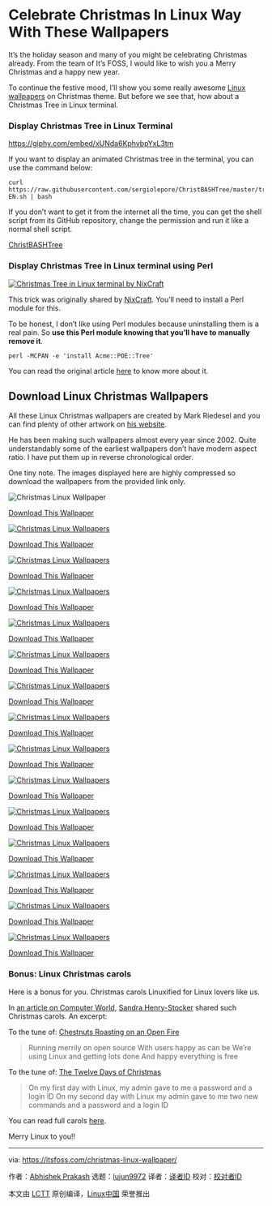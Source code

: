 [#]: collector: (lujun9972)
[#]: translator: (jlztan)
[#]: reviewer: ( )
[#]: publisher: ( )
[#]: subject: (Celebrate Christmas In Linux Way With These Wallpapers)
[#]: via: (https://itsfoss.com/christmas-linux-wallpaper/)
[#]: author: (Abhishek Prakash https://itsfoss.com/author/abhishek/)
[#]: url: ( )

Celebrate Christmas In Linux Way With These Wallpapers
======

It’s the holiday season and many of you might be celebrating Christmas already. From the team of It’s FOSS, I would like to wish you a Merry Christmas and a happy new year.

To continue the festive mood, I’ll show you some really awesome [Linux wallpapers][1] on Christmas theme. But before we see that, how about a Christmas Tree in Linux terminal.

### Display Christmas Tree in Linux Terminal

<https://giphy.com/embed/xUNda6KphvbpYxL3tm>

If you want to display an animated Christmas tree in the terminal, you can use the command below:

```
curl https://raw.githubusercontent.com/sergiolepore/ChristBASHTree/master/tree-EN.sh | bash
```

If you don’t want to get it from the internet all the time, you can get the shell script from its GitHub repository, change the permission and run it like a normal shell script.

[ChristBASHTree][2]

### Display Christmas Tree in Linux terminal using Perl

[![Christmas Tree in Linux terminal by NixCraft][3]][4]

This trick was originally shared by [NixCraft][5]. You’ll need to install a Perl module for this.

To be honest, I don’t like using Perl modules because uninstalling them is a real pain. So **use this Perl module knowing that you’ll have to manually remove it**.

```
perl -MCPAN -e 'install Acme::POE::Tree'
```

You can read the original article [here][5] to know more about it.

## Download Linux Christmas Wallpapers

All these Linux Christmas wallpapers are created by Mark Riedesel and you can find plenty of other artwork on [his website][6].

He has been making such wallpapers almost every year since 2002. Quite understandably some of the earliest wallpapers don’t have modern aspect ratio. I have put them up in reverse chronological order.

One tiny note. The images displayed here are highly compressed so download the wallpapers from the provided link only.

![Christmas Linux Wallpaper][7]

[Download This Wallpaper][8]

[![Christmas Linux Wallpapers][9]][10]

[Download This Wallpaper][11]

[![Christmas Linux Wallpapers][12]][13]

[Download This Wallpaper][14]

[![Christmas Linux Wallpapers][15]][16]

[Download This Wallpaper][17]

[![Christmas Linux Wallpapers][18]][19]

[Download This Wallpaper][20]

[![Christmas Linux Wallpapers][21]][22]

[Download This Wallpaper][23]

[![Christmas Linux Wallpapers][24]][25]

[Download This Wallpaper][26]

[![Christmas Linux Wallpapers][27]][28]

[Download This Wallpaper][29]

[![Christmas Linux Wallpapers][30]][31]

[Download This Wallpaper][32]

[![Christmas Linux Wallpapers][33]][34]

[Download This Wallpaper][35]

[![Christmas Linux Wallpapers][36]][37]

[Download This Wallpaper][38]

[![Christmas Linux Wallpapers][39]][40]

[Download This Wallpaper][41]

[![Christmas Linux Wallpapers][42]][43]

[Download This Wallpaper][44]

[![Christmas Linux Wallpapers][45]][46]

[Download This Wallpaper][47]

[![Christmas Linux Wallpapers][48]][49]

[Download This Wallpaper][50]

### Bonus: Linux Christmas carols

Here is a bonus for you. Christmas carols Linuxified for Linux lovers like us.

In [an article on Computer World][51], [Sandra Henry-Stocker][52] shared such Christmas carols. An excerpt:

To the tune of: [Chestnuts Roasting on an Open Fire][53]

> Running merrily on open source
>  With users happy as can be
>  We’re using Linux and getting lots done
>  And happy everything is free

To the tune of: [The Twelve Days of Christmas][54]

> On my first day with Linux, my admin gave to me a password and a login ID
>  On my second day with Linux my admin gave to me two new commands and a password and a login ID

You can read full carols [here][51].

Merry Linux to you!!

--------------------------------------------------------------------------------

via: https://itsfoss.com/christmas-linux-wallpaper/

作者：[Abhishek Prakash][a]
选题：[lujun9972][b]
译者：[译者ID](https://github.com/译者ID)
校对：[校对者ID](https://github.com/校对者ID)

本文由 [LCTT](https://github.com/LCTT/TranslateProject) 原创编译，[Linux中国](https://linux.cn/) 荣誉推出

[a]: https://itsfoss.com/author/abhishek/
[b]: https://github.com/lujun9972
[1]: https://itsfoss.com/beautiful-linux-wallpapers/
[2]: https://github.com/sergiolepore/ChristBASHTree
[3]: https://i2.wp.com/itsfoss.com/wp-content/uploads/2016/12/perl-tree.gif?resize=600%2C622&ssl=1
[4]: https://itsfoss.com/christmas-linux-wallpaper/perl-tree/
[5]: https://www.cyberciti.biz/open-source/command-line-hacks/linux-unix-desktop-fun-christmas-tree-for-your-terminal/
[6]: http://www.klowner.com/
[7]: https://i1.wp.com/itsfoss.com/wp-content/uploads/2016/12/christmas-linux-wallpaper-featured.jpeg?resize=800%2C450&ssl=1
[8]: http://klowner.com/wallery/christmas_tux_2017/download/ChristmasTux2017_3840x2160.png
[9]: https://i0.wp.com/itsfoss.com/wp-content/uploads/2016/12/ChristmasTux2016_3840x2160_result.jpg?resize=800%2C450&ssl=1
[10]: https://itsfoss.com/christmas-linux-wallpaper/christmastux2016_3840x2160_result/
[11]: http://www.klowner.com/wallpaper/christmas_tux_2016/
[12]: https://i1.wp.com/itsfoss.com/wp-content/uploads/2016/12/ChristmasTux2015_2560x1920_result.jpg?resize=800%2C600&ssl=1
[13]: https://itsfoss.com/christmas-linux-wallpaper/christmastux2015_2560x1920_result/
[14]: http://www.klowner.com/wallpaper/christmas_tux_2015/
[15]: https://i0.wp.com/itsfoss.com/wp-content/uploads/2016/12/ChristmasTux2014_2560x1440_result.jpg?resize=800%2C450&ssl=1
[16]: https://itsfoss.com/christmas-linux-wallpaper/christmastux2014_2560x1440_result/
[17]: http://www.klowner.com/wallpaper/christmas_tux_2014/
[18]: https://i1.wp.com/itsfoss.com/wp-content/uploads/2016/12/christmastux2013_result.jpg?resize=800%2C450&ssl=1
[19]: https://itsfoss.com/christmas-linux-wallpaper/christmastux2013_result/
[20]: http://www.klowner.com/wallpaper/christmas_tux_2013/
[21]: https://i0.wp.com/itsfoss.com/wp-content/uploads/2016/12/ChristmasTux2012_2560x1440_result.jpg?resize=800%2C450&ssl=1
[22]: https://itsfoss.com/christmas-linux-wallpaper/christmastux2012_2560x1440_result/
[23]: http://www.klowner.com/wallpaper/christmas_tux_2012/
[24]: https://i1.wp.com/itsfoss.com/wp-content/uploads/2016/12/christmastux2011_2560x1440_result.jpg?resize=800%2C450&ssl=1
[25]: https://itsfoss.com/christmas-linux-wallpaper/christmastux2011_2560x1440_result/
[26]: http://www.klowner.com/wallpaper/christmas_tux_2011/
[27]: https://i2.wp.com/itsfoss.com/wp-content/uploads/2016/12/christmastux2010_5120x2880_result.jpg?resize=800%2C450&ssl=1
[28]: https://itsfoss.com/christmas-linux-wallpaper/christmastux2010_5120x2880_result/
[29]: http://www.klowner.com/wallpaper/christmas_tux_2010/
[30]: https://i0.wp.com/itsfoss.com/wp-content/uploads/2016/12/ChristmasTux2009_1600x1200_result.jpg?resize=800%2C600&ssl=1
[31]: https://itsfoss.com/christmas-linux-wallpaper/christmastux2009_1600x1200_result/
[32]: http://www.klowner.com/wallpaper/christmas_tux_2009/
[33]: https://i1.wp.com/itsfoss.com/wp-content/uploads/2016/12/ChristmasTux2008_2560x1600_result.jpg?resize=800%2C500&ssl=1
[34]: https://itsfoss.com/christmas-linux-wallpaper/christmastux2008_2560x1600_result/
[35]: http://www.klowner.com/wallpaper/christmas_tux_2008/
[36]: https://i1.wp.com/itsfoss.com/wp-content/uploads/2016/12/ChristmasTux2007_2560x1600_result.jpg?resize=800%2C500&ssl=1
[37]: https://itsfoss.com/christmas-linux-wallpaper/christmastux2007_2560x1600_result/
[38]: http://www.klowner.com/wallpaper/christmas_tux_2007/
[39]: https://i2.wp.com/itsfoss.com/wp-content/uploads/2016/12/ChristmasTux2006_1024x768_result.jpg?resize=800%2C600&ssl=1
[40]: https://itsfoss.com/christmas-linux-wallpaper/christmastux2006_1024x768_result/
[41]: http://www.klowner.com/wallpaper/christmas_tux_2006/
[42]: https://i1.wp.com/itsfoss.com/wp-content/uploads/2016/12/ChristmasTux2005_1600x1200_result.jpg?resize=800%2C600&ssl=1
[43]: https://itsfoss.com/christmas-linux-wallpaper/christmastux2005_1600x1200_result/
[44]: http://www.klowner.com/wallpaper/christmas_tux_2005/
[45]: https://i0.wp.com/itsfoss.com/wp-content/uploads/2016/12/ChristmasTux2004_1600x1200_result.jpg?resize=800%2C600&ssl=1
[46]: https://itsfoss.com/christmas-linux-wallpaper/christmastux2004_1600x1200_result/
[47]: http://www.klowner.com/wallpaper/christmas_tux_2004/
[48]: https://i0.wp.com/itsfoss.com/wp-content/uploads/2016/12/ChristmasTux2002_1600x1200_result.jpg?resize=800%2C600&ssl=1
[49]: https://itsfoss.com/christmas-linux-wallpaper/christmastux2002_1600x1200_result/
[50]: http://www.klowner.com/wallpaper/christmas_tux_2002/
[51]: http://www.computerworld.com/article/3151076/linux/merry-linux-to-you.html
[52]: https://twitter.com/bugfarm
[53]: https://www.youtube.com/watch?v=dhzxQCTCI3E
[54]: https://www.youtube.com/watch?v=oyEyMjdD2uk
